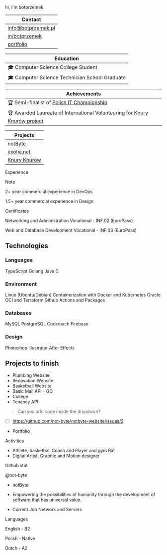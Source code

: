hi, i'm botprzemek

| Contact                                             |
|-----------------------------------------------------|
| [info@botprzemek.pl](mailto:info@botprzemek.pl)     |
| [in/botprzemek](https://linkedin.com/in/botprzemek) |
| [portfolio](https://botprzemek.pl)                  |

| Education                                      |
|------------------------------------------------|
| 🎓 Computer Science College Student            |
| 🎓 Computer Science Technician School Graduate |

| Achievements                                                                                         |
|------------------------------------------------------------------------------------------------------|
| 🏆 Semi-finalist of [Polish IT Championship](https://mistrzostwait.com)                              |
| 🏆 Awarded Laureate of International Volunteering for [Knury Knurów project](https://knuryknurow.pl) |

| Projects                               |
|----------------------------------------|
| [notByte](https://notbyte.com)         |
| [exotia.net](https://exotia.net)       |
| [Knury Knurow](https://knuryknurow.pl) |

Experience

> [!NOTE]
> 2+ year commercial experience in DevOps
> 
> 1.5+ year commercial experience in Design

Certificates

Networking and Administration Vocational - INF.02 (EuroPass)

Web and Database Development Vocational - INF.03 (EuroPass)

## Technologies

### Languages

TypeScript
Golang
Java
C

### Environment

Linux (Ubuntu/Debian)
Containerization with Docker and Kubernetes
Oracle OCI and Terraform
Github Actions and Packages

### Databases

MySQL
PostgreSQL
Cockroach
Firebase

### Design

Photoshop
Illustrator
After Effects

## Projects to finish
- Plumbing Website                                                                                                                                                      
- Renovation Website
- Basketball Website
- Basic Mail API - GO
- College
- Tenancy API

> Can you add code inside the dropdown?

- [ ] https://github.com/not-byte/notbyte-website/issues/2

- Portfolio

Activities

- Athlete, basketball Coach and Player and gym Rat
- Digital Artist, Graphic and Motion designer

Github stat

@not-byte                                                                                                                                                                                                                                                                                                                                                                

- [notByte](https://notbyte.com)

- Empowering the possibilities of humanity through the development of software that has universal value.
- Current Job Network and Servers

Languages

English - B2

Polish - Native

Dutch - A2
